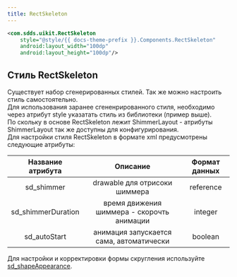 ```yaml
---
title: RectSkeleton
---
```


```xml
<com.sdds.uikit.RectSkeleton
    style="@style/{{ docs-theme-prefix }}.Components.RectSkeleton"
    android:layout_width="100dp"
    android:layout_height="100dp"/>
```

## Стиль RectSkeleton

Существует набор сгенерированных стилей. Так же можно настроить стиль самостоятельно.  
Для использования заранее сгененрированного стиля, необходимо через атрибут style указатать стиль из библиотеки (пример выше).  
По скольку в основе RectSkeleton лежит ShimmerLayout - атрибуты ShimmerLayout так же доступны для конфигурирования.  
Для настройки стиля RectSkeleton в формате xml предусмотрены следующие атрибуты:

|Название атрибута|Описание|Формат данных|
|:-:|:-:|:-:|
|sd_shimmer|drawable для отрисоки шиммера|reference|
|sd_shimmerDuration|время движения шиммера - скорочть анимации|integer|
|sd_autoStart|анимация запускается сама, автоматически|boolean|

Для настройки и корректировки формы скругления используйте [sd_shapeAppearance](../theme/ShapeAppearance.md#sd_shapeappearance).  
